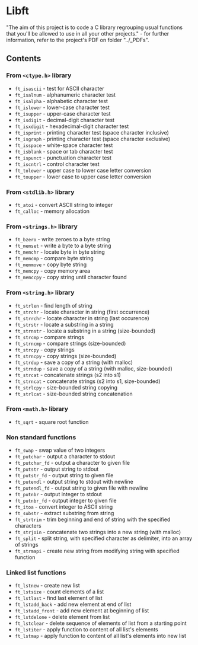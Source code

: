 # Libft

"The aim of this project is to code a C library regrouping usual functions that you'll be allowed to use in all your other projects." - for further information, refer to the project's PDF on folder "../_PDFs".

## Contents

### From `<ctype.h>` library
* `ft_isascii`	- test for ASCII character
* `ft_isalnum`	- alphanumeric character test
* `ft_isalpha`	- alphabetic character test
* `ft_islower`	- lower-case character test
* `ft_isupper`	- upper-case character test
* `ft_isdigit`	- decimal-digit character test
* `ft_isxdigit`	- hexadecimal-digit character test
* `ft_isprint`	- printing character test (space character inclusive)
* `ft_isgraph`	- printing character test (space character exclusive)
* `ft_isspace`	- white-space character test
* `ft_isblank`	- space or tab character test
* `ft_ispunct`	- punctuation character test
* `ft_iscntrl`	- control character test
* `ft_tolower`	- upper case to lower case letter conversion
* `ft_toupper`	- lower case to upper case letter conversion

### From `<stdlib.h>` library
* `ft_atoi`		- convert ASCII string to integer
* `ft_calloc`	- memory allocation

### From `<strings.h>` library
* `ft_bzero`	- write zeroes to a byte string
* `ft_memset`	- write a byte to a byte string
* `ft_memchr`	- locate byte in byte string
* `ft_memcmp`	- compare byte string
* `ft_memmove`	- copy byte string
* `ft_memcpy`	- copy memory area
* `ft_memccpy`	- copy string until character found

### From `<string.h>` library
* `ft_strlen`	- find length of string
* `ft_strchr`	- locate character in string (first occurrence)
* `ft_strrchr`	- locate character in string (last occurence)
* `ft_strstr`	- locate a substring in a string
* `ft_strnstr`	- locate a substring in a string (size-bounded)
* `ft_strcmp`	- compare strings
* `ft_strncmp`	- compare strings (size-bounded)
* `ft_strcpy`	- copy strings
* `ft_strncpy`	- copy strings (size-bounded)
* `ft_strdup`	- save a copy of a string (with malloc)
* `ft_strndup`	- save a copy of a string (with malloc, size-bounded)
* `ft_strcat`	- concatenate strings (s2 into s1)
* `ft_strncat`	- concatenate strings (s2 into s1, size-bounded)
* `ft_strlcpy`	- size-bounded string copying
* `ft_strlcat`	- size-bounded string concatenation

### From `<math.h>` library
* `ft_sqrt`		- square root function

### Non standard functions
* `ft_swap`			- swap value of two integers
* `ft_putchar`		- output a character to stdout
* `ft_putchar_fd`	- output a character to given file
* `ft_putstr`		- output string to stdout
* `ft_putstr_fd`	- output string to given file
* `ft_putendl`		- output string to stdout with newline
* `ft_putendl_fd`	- output string to given file with newline
* `ft_putnbr`		- output integer to stdout
* `ft_putnbr_fd`	- output integer to given file
* `ft_itoa`			- convert integer to ASCII string
* `ft_substr`		- extract substring from string
* `ft_strtrim`		- trim beginning and end of string with the specified characters
* `ft_strjoin`		- concatenate two strings into a new string (with malloc)
* `ft_split`		- split string, with specified character as delimiter, into an array of strings
* `ft_strmapi`		- create new string from modifying string with specified function

### Linked list functions
* `ft_lstnew`		- create new list
* `ft_lstsize`		- count elements of a list
* `ft_lstlast`		- find last element of list
* `ft_lstadd_back`	- add new element at end of list
* `ft_lstadd_front`	- add new element at beginning of list
* `ft_lstdelone`	- delete element from list
* `ft_lstclear`		- delete sequence of elements of list from a starting point
* `ft_lstiter`		- apply function to content of all list's elements
* `ft_lstmap`		- apply function to content of all list's elements into new list
